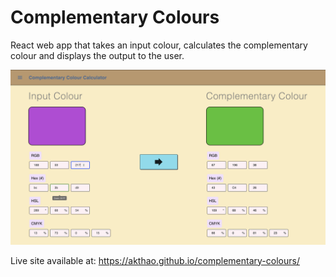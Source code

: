 # Complementary Colours

React web app that takes an input colour, calculates the complementary colour and displays the output to the user.


![screenshot of app](screenshot.png "App")

Live site available at:
https://akthao.github.io/complementary-colours/
